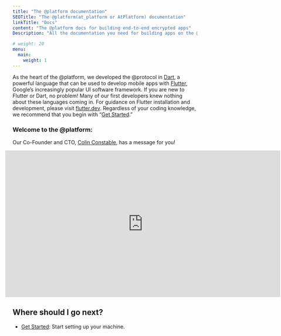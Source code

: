 ```yaml
---
title: "The @platform documentation"
SEOTitle: "The @platform(at_platform or AtPlatform) documentation"
linkTitle: "Docs"
content: "The @platform docs for building end-to-end encrypted apps"
Description: "All the documentation you need for building apps on the @platform"

# weight: 20
menu:
  main:
    weight: 1
---
```


<style>
.video_box{
    position:relative;
    top:0;
    left:-20px;
    width:750px;
    height:400px;
}

  @media only screen and (max-width: 762px) {
      .video_box{
        margin-left: 40px;
        margin-top: -100px;
        margin-bottom: -100px;
        height: 500px;
        width: 500px;
      }
    }

    @media only screen and (max-width: 500px) {
      .video_box{
        width: 400px;
      }
    }

       @media only screen and (max-width: 400px) {
      .video_box{
        width: 300px;
      }
    }
</style>

As the heart of the @platform, we developed the @protocol in [Dart](https://dart.dev/), a powerful language that can be used to develop mobile apps with [Flutter](https://flutter.dev/), Google’s increasingly popular UI software framework. If you are new to Flutter or Dart, no problem! Many of our first developers knew nothing about these languages coming in. For guidance on Flutter installation and development, please visit [flutter.dev](https://flutter.dev). Regardless of your coding knowledge, we recommend that you begin with “[Get Started](/docs/get-started/).”

### Welcome to the @platform:

Our Co-Founder and CTO, [Colin Constable](https://www.linkedin.com/in/colinconstable/), has a message for you!

<iframe src="https://player.vimeo.com/video/472448831?title=0&amp;byline=0&amp;portrait=0" class="video-frame video_box" frameborder="0" allow="autoplay; fullscreen" allowfullscreen="true"></iframe>

## Where should I go next?

- [Get Started](/docs/get-started/): Start setting up your machine.
